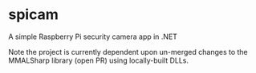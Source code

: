 # spicam
A simple Raspberry Pi security camera app in .NET

Note the project is currently dependent upon un-merged changes to the MMALSharp library (open PR) using locally-built DLLs.